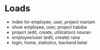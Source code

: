 # Loads

- index for employee, user, project        mariam
- show employee, user, project             habiba
- project (edit, create, utilization)      nouran
- employee/user (edit, create)             rana
- login, home, statistics, backend         belal
